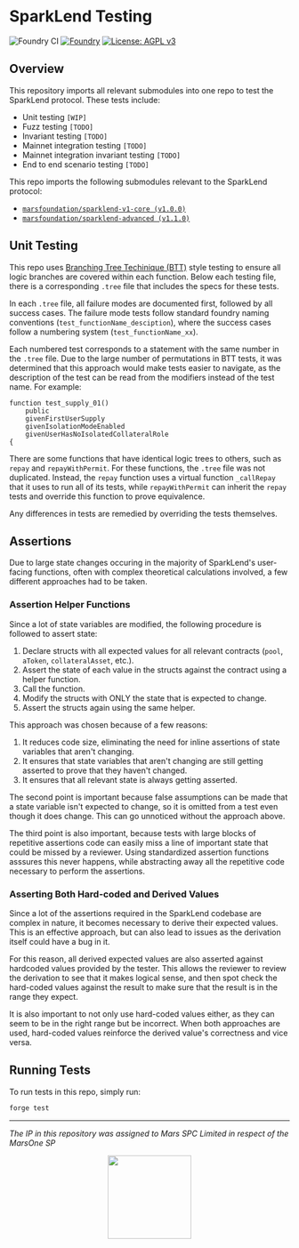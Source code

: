 # SparkLend Testing

![Foundry CI](https://github.com/marsfoundation/sparklend-testing/actions/workflows/ci.yml/badge.svg)
[![Foundry][foundry-badge]][foundry]
[![License: AGPL v3](https://img.shields.io/badge/License-AGPL%20v3-blue.svg)](https://github.com/marsfoundation/sparklend-testing/blob/master/LICENSE)

[foundry]: https://getfoundry.sh/
[foundry-badge]: https://img.shields.io/badge/Built%20with-Foundry-FFDB1C.svg

## Overview

This repository imports all relevant submodules into one repo to test the SparkLend protocol. These tests include:
- Unit testing `[WIP]`
- Fuzz testing `[TODO]`
- Invariant testing `[TODO]`
- Mainnet integration testing `[TODO]`
- Mainnet integration invariant testing `[TODO]`
- End to end scenario testing `[TODO]`

This repo imports the following submodules relevant to the SparkLend protocol:
- [`marsfoundation/sparklend-v1-core (v1.0.0)`](https://github.com/marsfoundation/sparklend-v1-core/tree/master)
- [`marsfoundation/sparklend-advanced (v1.1.0)`](https://github.com/marsfoundation/sparklend-advanced/tree/master)

## Unit Testing
This repo uses [Branching Tree Techinique (BTT)](https://github.com/PaulRBerg/btt-examples?tab=readme-ov-file) style testing to ensure all logic branches are covered within each function. Below each testing file, there is a corresponding `.tree` file that includes the specs for these tests. 

In each `.tree` file, all failure modes are documented first, followed by all success cases.  The failure mode tests follow standard foundry naming conventions (`test_functionName_desciption`), where the success cases follow a numbering system (`test_functionName_xx`). 

Each numbered test corresponds to a statement with the same number in the `.tree` file. Due to the large number of permutations in BTT tests, it was determined that this approach would make tests easier to navigate, as the description of the test can be read from the modifiers instead of the test name. For example:

```solidity
function test_supply_01()
    public
    givenFirstUserSupply
    givenIsolationModeEnabled
    givenUserHasNoIsolatedCollateralRole
{
```

There are some functions that have identical logic trees to others, such as `repay` and `repayWithPermit`. For these functions, the `.tree` file was not duplicated. Instead, the `repay` function uses a virtual function `_callRepay` that it uses to run all of its tests, while `repayWithPermit` can inherit the `repay` tests and override this function to prove equivalence. 

Any differences in tests are remedied by overriding the tests themselves.

## Assertions

Due to large state changes occuring in the majority of SparkLend's user-facing functions, often with complex theoretical calculations involved, a few different approaches had to be taken.

### Assertion Helper Functions

Since a lot of state variables are modified, the following procedure is followed to assert state:
1. Declare structs with all expected values for all relevant contracts (`pool`, `aToken`, `collateralAsset`, etc.).
2. Assert the state of each value in the structs against the contract using a helper function.
3. Call the function.
4. Modify the structs with ONLY the state that is expected to change.
5. Assert the structs again using the same helper.

This approach was chosen because of a few reasons:
1. It reduces code size, eliminating the need for inline assertions of state variables that aren't changing.
2. It ensures that state variables that aren't changing are still getting asserted to prove that they haven't changed.
3. It ensures that all relevant state is always getting asserted.

The second point is important because false assumptions can be made that a state variable isn't expected to change, so it is omitted from a test even though it does change. This can go unnoticed without the approach above.

The third point is also important, because tests with large blocks of repetitive assertions code can easily miss a line of important state that could be missed by a reviewer. Using standardized assertion functions asssures this never happens, while abstracting away all the repetitive code necessary to perform the assertions.

### Asserting Both Hard-coded and Derived Values

Since a lot of the assertions required in the SparkLend codebase are complex in nature, it becomes necessary to derive their expected values. This is an effective approach, but can also lead to issues as the derivation itself could have a bug in it. 

For this reason, all derived expected values are also asserted against hardcoded values provided by the tester. This allows the reviewer to review the derivation to see that it makes logical sense, and then spot check the hard-coded values against the result to make sure that the result is in the range they expect. 

It is also important to not only use hard-coded values either, as they can seem to be in the right range but be incorrect. When both approaches are used, hard-coded values reinforce the derived value's correctness and vice versa.

## Running Tests

To run tests in this repo, simply run:

```bash
forge test
```

***
*The IP in this repository was assigned to Mars SPC Limited in respect of the MarsOne SP*

<p align="center">
  <img src="https://1827921443-files.gitbook.io/~/files/v0/b/gitbook-x-prod.appspot.com/o/spaces%2FjvdfbhgN5UCpMtP1l8r5%2Fuploads%2Fgit-blob-c029bb6c918f8c042400dbcef7102c4e5c1caf38%2Flogomark%20colour.svg?alt=media" height="150" />
</p>
